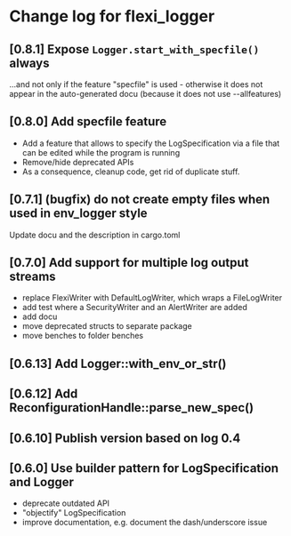 # Change log for flexi_logger

## [0.8.1] Expose `Logger.start_with_specfile()` always
...and not only if the feature "specfile" is used - otherwise it does not appear 
in the auto-generated docu (because it does not use --allfeatures)

## [0.8.0] Add specfile feature
* Add a feature that allows to specify the LogSpecification via a file 
  that can be edited while the program is running
* Remove/hide deprecated APIs
* As a consequence, cleanup code, get rid of duplicate stuff.

## [0.7.1] (bugfix)  do not create empty files when used in env_logger style
Update docu and the description in cargo.toml

## [0.7.0] Add support for multiple log output streams
- replace FlexiWriter with DefaultLogWriter, which wraps a FileLogWriter
- add test where a SecurityWriter and an AlertWriter are added
- add docu
- move deprecated structs to separate package
- move benches to folder benches

## [0.6.13] Add Logger::with_env_or_str()

## [0.6.12] Add ReconfigurationHandle::parse_new_spec()

## [0.6.10] Publish version based on log 0.4


## [0.6.0] Use builder pattern for LogSpecification and Logger
- deprecate outdated API
- "objectify" LogSpecification
- improve documentation, e.g. document the dash/underscore issue
